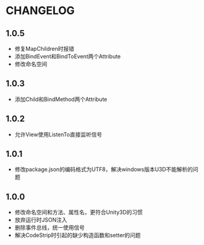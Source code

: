 ﻿# CHANGELOG
## 1.0.5
+ 修复MapChildren时报错
+ 添加BindEvent和BindToEvent两个Attribute
+ 修改命名空间
## 1.0.3
+ 添加Child和BindMethod两个Attribute
## 1.0.2
+ 允许View使用ListenTo直接监听信号
## 1.0.1
+ 修改package.json的编码格式为UTF8，解决windows版本U3D不能解析的问题
## 1.0.0
+ 修改命名空间和方法、属性名，更符合Unity3D的习惯
+ 放弃运行时JSON注入
+ 删除事件总线，统一使用信号
+ 解决CodeStrip时引起的缺少构造函数和setter的问题